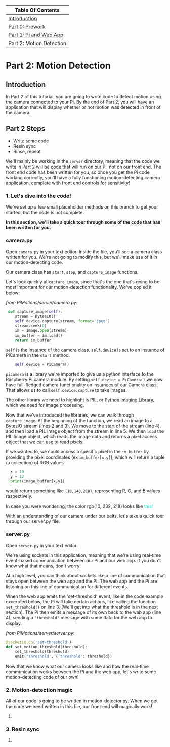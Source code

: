 | Table Of Contents                   |
| ------------------------------------|
| [Introduction](README.md)           |
| [Part 0: Prework](prework.md)       |
| [Part 1: Pi and Web App](part1.md)  |
| Part 2: Motion Detection            |

# Part 2: Motion Detection
## Introduction

In Part 2 of this tutorial, you are going to write code to detect motion using the camera connected to your Pi.
By the end of Part 2, you will have an application that will display whether or not motion was detected in front of the camera.

## Part 2 Steps
- Write some code
- Resin sync
- Rinse, repeat

We'll mainly be working in the `server` directory, meaning that the code we write in Part 2 will be code that will run on our Pi, not on our front end. The front end code has been written for you, so once you get the Pi code working correctly, you'll have a fully functioning motion-detecting camera application, complete with front end controls for sensitivity!

### 1. Let's dive into the code!

We've set up a few small placeholder methods on this branch to get your started, but the code is not complete.

**In this section, we'll take a quick tour through some of the code that has been written for you.**

### camera.py

Open `camera.py` in your text editor. Inside the file, you'll see a camera class written for you. We're not going to modify this, but we'll make use of it in our motion-detecting code.

Our camera class has `start`, `stop`, and `capture_image` functions.

Let's look quickly at `capture_image`, since that's the one that's going to be most important for our motion-detection functionality. We've copied it below:

_from PiMotions/server/camera.py_:
```python {.line-numbers}
 def capture_image(self):
    stream = BytesIO()
    self.device.capture(stream, format='jpeg')
    stream.seek(0)
    im = Image.open(stream)
    im_buffer = im.load()
    return im_buffer
```

`self` is the instance of the camera class.
`self.device` is set to an instance of PiCamera in the `start` method.
```python
    self.device = PiCamera()
```
 `picamera` is a library we're imported to give us a python interface to the Raspberry Pi camera module. By setting `self.device = PiCamera()` we now have full-fledged camera functionality on instances of our Camera class. That allows us to call `self.device.capture` to take images.

The other library we need to highlight is PIL, or [Python Imaging Library](http://effbot.org/imagingbook/pil-index.htm), which we need for image processing.

Now that we've introduced the libraries, we can walk through `capture_image`.
At the beginning of the function, we read an image to a BytesIO stream (lines 2 and 3). We move to the start of the stream (line 4), and then load a PIL Image object from the stream in line 5. We then `load` the PIL Image object, which reads the image data and returns a pixel access object that we can use to read pixels.

If we wanted to, we could access a specific pixel in the `im_buffer` by providing the pixel coordinates (ex `im_buffer[x,y]`), which will return a tuple (a collection) of RGB values.

```python
  x = 10
  y = 12
  print(image_buffer[x,y])
```
would return something like ```(10,148,218)```, representing R, G, and B values respectively.

In case you were wondering, the color rgb(10, 232, 218) looks like <span style="color:#0ae8da;">this!</span>

With an understanding of our camera under our belts, let's take a quick tour through our server.py file.

### server.py

Open `server.py` in your text editor.

We're using sockets in this application, meaning that we're using real-time event-based communication between our Pi and our web app. If you don't know what that means, don't worry!

At a high level, you can think about sockets like a line of communication that stays open between the web app and the Pi. The web app and the Pi are listening on this line of communication for different events.

When the web app emits the 'set-threshold' event, like in the code example excerpted below, the Pi will take certain actions, like calling the function `set_threshold()` on line 3. (We'll get into what the threshold is in the next section). The Pi then emits a message of its own back to the web app (line 4), sending a ```"threshold"``` message with some data for the web app to display.

_from PiMotions/server/server.py_:
```python {.line-numbers}
@socketio.on('set-threshold')
def set_motion_threshold(threshold):
    set_threshold(threshold)
    emit('threshold', {'threshold': threshold})
```

Now that we know what our camera looks like and how the real-time communication works between the Pi and the web app, let's write some motion-detecting code of our own!

### 2. Motion-detection magic

All of our code is going to be written in motion-detector.py. When we get the code we need written in this file, our front end will magically work!



1.

### 3. Resin sync

1.
